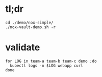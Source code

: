 # 

# tl;dr
```
cd ./demo/nox-simple/
./nox-vault-demo.sh -r
```

# validate
```
for LOG in team-a team-b team-c demo ;do 
  kubectl logs -n $LOG webapp curl
done
```
